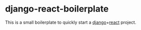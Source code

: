 # django-react-boilerplate

This is a small boilerplate to quickly start a [django](https://www.djangoproject.com/)+[react](https://reactjs.org/) project.
